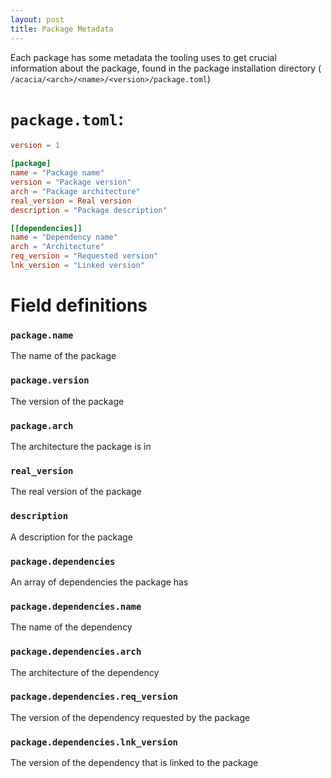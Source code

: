 ```yaml
---
layout: post
title: Package Metadata
---
```


Each package has some metadata the tooling uses to get crucial information about the package, found in the package installation directory ( `/acacia/<arch>/<name>/<version>/package.toml`)

# `package.toml`:

```toml
version = 1

[package]
name = "Package name"
version = "Package version"
arch = "Package architecture"
real_version = Real version
description = "Package description"

[[dependencies]]
name = "Dependency name"
arch = "Architecture"
req_version = "Requested version"
lnk_version = "Linked version"
```

# Field definitions

### `package.name`

The name of the package

### `package.version`

The version of the package

### `package.arch`

The architecture the package is in

### `real_version`

The real version of the package

### `description`

A description for the package

### `package.dependencies`

An array of dependencies the package has

### `package.dependencies.name`

The name of the dependency

### `package.dependencies.arch`

The architecture of the dependency

### `package.dependencies.req_version`

The version of the dependency requested by the package

### `package.dependencies.lnk_version`

The version of the dependency that is linked to the package

